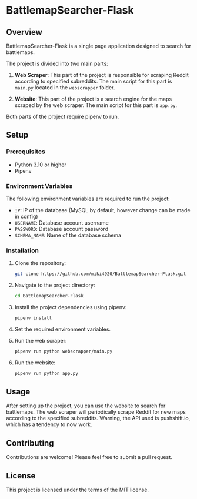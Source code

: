 # BattlemapSearcher-Flask

## Overview

BattlemapSearcher-Flask is a single page application designed to search for battlemaps. 

The project is divided into two main parts:

1. **Web Scraper**: This part of the project is responsible for scraping Reddit according to specified subreddits. The main script for this part is `main.py` located in the `webscrapper` folder.

2. **Website**: This part of the project is a search engine for the maps scraped by the web scraper. The main script for this part is `app.py`.

Both parts of the project require pipenv to run.

## Setup

### Prerequisites

- Python 3.10 or higher
- Pipenv

### Environment Variables

The following environment variables are required to run the project:

- `IP`: IP of the database (MySQL by default, however change can be made in config)
- `USERNAME`: Database account username
- `PASSWORD`: Database account password
- `SCHEMA_NAME`: Name of the database schema

### Installation

1. Clone the repository:
    ```bash
    git clone https://github.com/miki4920/BattlemapSearcher-Flask.git
    ```

2. Navigate to the project directory:
    ```bash
    cd BattlemapSearcher-Flask
    ```

3. Install the project dependencies using pipenv:
    ```bash
    pipenv install
    ```

4. Set the required environment variables.

5. Run the web scraper:
    ```bash
    pipenv run python webscrapper/main.py
    ```

6. Run the website:
    ```bash
    pipenv run python app.py
    ```

## Usage

After setting up the project, you can use the website to search for battlemaps. The web scraper will periodically scrape Reddit for new maps according to the specified subreddits. Warning, the API used is pushshift.io, which has a tendency to now work.

## Contributing

Contributions are welcome! Please feel free to submit a pull request.

## License

This project is licensed under the terms of the MIT license.
